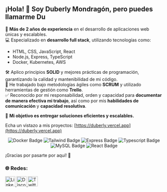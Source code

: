 ## ¡Hola! 👋 Soy Duberly Mondragón, pero puedes llamarme Du

🚀 **Más de 2 años de experiencia** en el desarrollo de aplicaciones web únicas y escalables.  
💻 Especializado en **desarrollo full stack**, utilizando tecnologías como:

- HTML, CSS, JavaScript, React
- Node.js, Express, TypeScript
- Docker, Kubernetes, AWS

🛠️ Aplico principios **SOLID** y mejores prácticas de programación, garantizando la calidad y mantenibilidad de mi código.  
🔄 He trabajado bajo metodologías ágiles como **SCRUM** y utilizado herramientas de gestión como **Trello**.  
✅ Reconocido por mi responsabilidad, orden y capacidad para **documentar de manera efectiva mi trabajo**, así como por mis **habilidades de comunicación** y **capacidad resolutiva**.

🎯 **Mi objetivo es entregar soluciones eficientes y escalables.**

Echa un vistazo a mis proyectos: [https://duberly.vercel.app](https://duberly.vercel.app)  

<div align="center">

![Docker Badge](https://img.shields.io/badge/Docker-2496ED?logo=docker&logoColor=fff&style=flat)
![Tailwind Badge](https://img.shields.io/badge/Tailwind%20CSS-06B6D4?logo=tailwindcss&logoColor=fff&style=flat)
![Express Badge](https://img.shields.io/badge/Express-000000?logo=express&logoColor=fff&style=flat)
![Typescript Badge](https://img.shields.io/badge/Typescript-3178C6?logo=typescript&logoColor=fff&style=flat)
![MySQL Badge](https://img.shields.io/badge/MySQL-4479A1?logo=mysql&logoColor=fff&style=flat)
![React Badge](https://img.shields.io/badge/React-61DAFB?logo=react&logoColor=fff&style=flat)

</div>

¡Gracias por pasarte por aquí! 🤙

### 🌐 Redes:

<div align="center">

<p align="left">
 <a href="https://www.linkedin.com/in/duberly-mondragon" target="_blank" rel="noreferrer">
  <picture>
   <source media="(prefers-color-scheme: dark)" srcset="https://raw.githubusercontent.com/danielcranney/readme-generator/main/public/icons/socials/linkedin-dark.svg" />
   <source media="(prefers-color-scheme: light)" srcset="https://raw.githubusercontent.com/danielcranney/readme-generator/main/public/icons/socials/linkedin.svg" />
   <img src="https://raw.githubusercontent.com/danielcranney/readme-generator/main/public/icons/socials/linkedin.svg" width="32" height="32" alt="LinkedIn" />
  </picture>
 </a> <!-- .linkedin -->
 <a href="https://discord.com/users/duberly2004" target="_blank" rel="noreferrer">
  <picture>
   <source media="(prefers-color-scheme: dark)" srcset="https://raw.githubusercontent.com/danielcranney/readme-generator/main/public/icons/socials/discord.svg" />
   <source media="(prefers-color-scheme: light)" srcset="https://raw.githubusercontent.com/danielcranney/readme-generator/main/public/icons/socials/discord.svg" />
   <img src="https://raw.githubusercontent.com/danielcranney/readme-generator/main/public/icons/socials/discord.svg" width="32" height="32" alt="Discord" />
  </picture>
 </a> <!-- .discord -->
 <a href="https://x.com/DuberlyMon13506" target="_blank" rel="noreferrer">
  <picture>
   <source media="(prefers-color-scheme: dark)" srcset="https://raw.githubusercontent.com/danielcranney/readme-generator/main/public/icons/socials/twitter-dark.svg" />
   <source media="(prefers-color-scheme: light)" srcset="https://raw.githubusercontent.com/danielcranney/readme-generator/main/public/icons/socials/twitter.svg" />
   <img src="https://raw.githubusercontent.com/danielcranney/readme-generator/main/public/icons/socials/twitter.svg" width="32" height="32" alt="Twitter" />
  </picture>
 </a> <!-- .x -->
</p>

</div>
